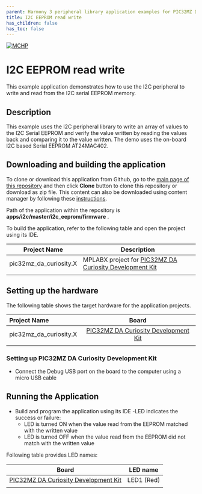 ```yaml
---
parent: Harmony 3 peripheral library application examples for PIC32MZ DA family
title: I2C EEPROM read write 
has_children: false
has_toc: false
---
```


[![MCHP](https://www.microchip.com/ResourcePackages/Microchip/assets/dist/images/logo.png)](https://www.microchip.com)

# I2C EEPROM read write

This example application demonstrates how to use the I2C peripheral to write and read from the I2C serial EEPROM memory.

## Description

This example uses the I2C peripheral library to write an array of values to the I2C Serial EEPROM and verify the value written by reading the values back and comparing it to the value written. The demo uses the on-board I2C based Serial EEPROM AT24MAC402.

## Downloading and building the application

To clone or download this application from Github, go to the [main page of this repository](https://github.com/Microchip-MPLAB-Harmony/csp_apps_pic32mz_da) and then click **Clone** button to clone this repository or download as zip file.
This content can also be downloaded using content manager by following these [instructions](https://github.com/Microchip-MPLAB-Harmony/contentmanager/wiki).

Path of the application within the repository is **apps/i2c/master/i2c_eeprom/firmware** .

To build the application, refer to the following table and open the project using its IDE.

| Project Name      | Description                                    |
| ----------------- | ---------------------------------------------- |
| pic32mz_da_curiosity.X | MPLABX project for [PIC32MZ DA Curiosity Development Kit](https://www.microchip.com/Developmenttools/ProductDetails/EV87D54A) |
|||

## Setting up the hardware

The following table shows the target hardware for the application projects.

| Project Name| Board|
|:---------|:---------:|
| pic32mz_da_curiosity.X | [PIC32MZ DA Curiosity Development Kit](https://www.microchip.com/Developmenttools/ProductDetails/EV87D54A) |
|||

### Setting up PIC32MZ DA Curiosity Development Kit

- Connect the Debug USB port on the board to the computer using a micro USB cable

## Running the Application

- Build and program the application using its IDE
-LED indicates the success or failure:
  - LED is turned ON when the value read from the EEPROM matched with the written value
  - LED is turned OFF when the value read from the EEPROM did not match with the written value

Following table provides LED names:

| Board | LED name |
| ----- | -------- |
| [PIC32MZ DA Curiosity Development Kit](https://www.microchip.com/Developmenttools/ProductDetails/EV87D54A) | LED1 (Red) |
|||